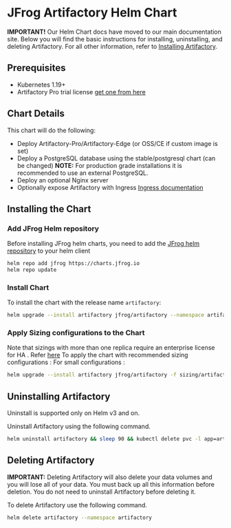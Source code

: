 # JFrog Artifactory Helm Chart

**IMPORTANT!** Our Helm Chart docs have moved to our main documentation site. Below you will find the basic instructions for installing, uninstalling, and deleting Artifactory. For all other information, refer to [Installing Artifactory](https://www.jfrog.com/confluence/display/JFROG/Installing+Artifactory#InstallingArtifactory-HelmInstallation).

## Prerequisites
* Kubernetes 1.19+
* Artifactory Pro trial license [get one from here](https://www.jfrog.com/artifactory/free-trial/)

## Chart Details
This chart will do the following:

* Deploy Artifactory-Pro/Artifactory-Edge (or OSS/CE if custom image is set)
* Deploy a PostgreSQL database using the stable/postgresql chart (can be changed) **NOTE:** For production grade installations it is recommended to use an external PostgreSQL.
* Deploy an optional Nginx server
* Optionally expose Artifactory with Ingress [Ingress documentation](https://kubernetes.io/docs/concepts/services-networking/ingress/)

## Installing the Chart

### Add JFrog Helm repository

Before installing JFrog helm charts, you need to add the [JFrog helm repository](https://charts.jfrog.io) to your helm client

```bash
helm repo add jfrog https://charts.jfrog.io
helm repo update
```

### Install Chart
To install the chart with the release name `artifactory`:
```bash
helm upgrade --install artifactory jfrog/artifactory --namespace artifactory --create-namespace
```

### Apply Sizing configurations to the Chart
Note that sizings with more than one replica require an enterprise license for HA . Refer [here](https://jfrog.com/help/r/jfrog-installation-setup-documentation/high-availability)
To apply the chart with recommended sizing configurations :
For small configurations :
```bash
helm upgrade --install artifactory jfrog/artifactory -f sizing/artifactory-small.yaml --namespace artifactory --create-namespace
```

## Uninstalling Artifactory

Uninstall is supported only on Helm v3 and on.

Uninstall Artifactory using the following command.

```bash
helm uninstall artifactory && sleep 90 && kubectl delete pvc -l app=artifactory
```

## Deleting Artifactory

**IMPORTANT:** Deleting Artifactory will also delete your data volumes and you will lose all of your data. You must back up all this information before deletion. You do not need to uninstall Artifactory before deleting it.

To delete Artifactory use the following command.

```bash
helm delete artifactory --namespace artifactory
```

